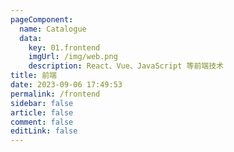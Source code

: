 ```yaml
---
pageComponent:
  name: Catalogue
  data:
    key: 01.frontend
    imgUrl: /img/web.png
    description: React、Vue、JavaScript 等前端技术
title: 前端
date: 2023-09-06 17:49:53
permalink: /frontend
sidebar: false
article: false
comment: false
editLink: false
---
```

